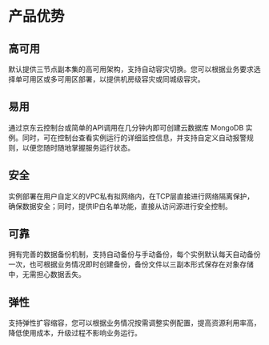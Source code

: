 # 产品优势

## 高可用
默认提供三节点副本集的高可用架构，支持自动容灾切换。您可以根据业务要求选择单可用区或多可用区部署，以提供机房级容灾或同城级容灾。

## 易用
通过京东云控制台或简单的API调用在几分钟内即可创建云数据库 MongoDB 实例。同时，可在控制台查看实例运行的详细监控信息，并支持自定义自动报警规则，以便您随时随地掌握服务运行状态。

## 安全
实例部署在用户自定义的VPC私有拟网络内，在TCP层直接进行网络隔离保护，确保数据安全；同时，提供IP白名单功能，直接从访问源进行安全控制。

## 可靠
拥有完善的数据备份机制，支持自动备份与手动备份，每个实例默认每天自动备份一次，也可根据业务情况即时创建备份，备份文件以三副本形式保存在对象存储中，无需担心数据丢失。

## 弹性
支持弹性扩容缩容，您可以根据业务情况按需调整实例配置，提高资源利用率高，降低使用成本，升级过程不影响业务运行。
